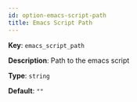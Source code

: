 ```yaml
---
id: option-emacs-script-path
title: Emacs Script Path
---
```

**Key**: `emacs_script_path`

**Description**: Path to the emacs script

**Type**: `string`

**Default**: `""`
